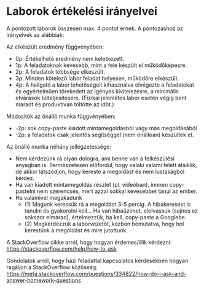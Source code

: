 # Laborok értékelési irányelvei

A pontozott laborok összesen max. 4 pontot érnek. A pontozáshoz az irányelvek az alábbiak:

Az elkészült eredmény függvényében:

- 0p: Értékelhető eredmény nem keletkezett.
- 1p: A feladatoknak kevesebb, mint a fele készült el működőképesre.
- 2p: A feladatok többsége elkészült.
- 3p: Minden kötelező labor feladat helyesen, működőre elkészült.
- 4p: A hallgató a labor lehetőségeit kihasználva elvégezte a feladatokat és egyértelműen törekedett az igényes kivitelezésre, a minimális elvárások túlteljesítésére. (Fizikai jelenlétes labor esetén végig bent maradt és produktívan töltötte az időt.)

Módosítók az önálló munka függvényében:
- -2p: sok copy-paste kiadott mintamegoldásból vagy más megoldásából
- -2p: a feladatok csak jelentős segítséggel (nem önállóan) készültek el.

Az önálló munka néhány jellegzetessége:
- Nem kérdezünk rá olyan dologra, ami benne van a felkészülési anyagban is. Természetesen előfordul, hogy valaki valami felett átsiklik, de akkor látszódjon, hogy kereste a megoldást és nem lustaságból kérdez.
- Ha van kiadott mintamegoldás részlet (pl. videóban), innnen copy-pastelni nem szerencsés, mert azzal sokkal kevesebbet tanul az ember.
- Ha valamivel megakadunk
    - (1) Magunk keressük rá a megoldást 3-5 percig. A hibakeresést is tanulni és gyakorolni kell... Ha van hibaüzenet, elolvassuk (sajnos ez sokszor elmarad), értelmezzük, ha kell, copy-paste a Googlebe.
    - (2) Megkérdezzük a laborvezetőt, közben bemutatva, hogy hol kerestünk a megoldást és mire jutottunk.

A StackOverflow cikke arról, hogy hogyan érdemes/illik kérdezni:
https://stackoverflow.com/help/how-to-ask

Gondolatok arról, hogy házi feladattal kapcsolatos kérdésekben hogyan ragáljon a StackOverflow közösség:
https://meta.stackoverflow.com/questions/334822/how-do-i-ask-and-answer-homework-questions
